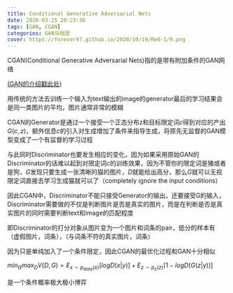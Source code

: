 ```yaml
---
title: Conditional Generative Adversarial Nets
date: 2020-03-25 20:23:36
tags: [GAN, CGAN]
categories: GAN马戏团
cover: https://forever97.github.io/2020/10/19/Re0-1/9.png
---
```

CGAN(Conditional Generative Adversarial Nets)指的是带有附加条件的GAN网络

[(GAN的介绍戳此处)](https://forever97.github.io/2020/03/13/GAN/)

用传统的方法去训练一个输入为text输出的image的generator最后的学习结果会是同一类图片的平均，图片通常非常的模糊

CGAN的Generator是通过一个接受一个正态分布z和目标限定词$c$得到对应的产出$G(c,z)$，额外信息$c$的引入对生成增加了条件来指导生成，将原先无监督的GAN模型变成了一个有监督的学习过程

与此同时Discriminator也要发生相应的变化，因为如果采用原始GAN的Discriminator的话难以起到对限定词$c$的训练效果，因为不管你的限定词是猪或者是狗，$G$发现只要生成一张清晰的猫的图片，$D$就能给出高分，那么$G$就可以无视限定词直接去学习生成猫就可以了（completely ignore the input conditions）

因此CGAN中，Discriminator不能只接受Generator的输出，还要接受G的输入，Discriminator需要做的不仅是判断图片是否是真实的图片，而是在判断是否是真实图片的同时需要判断text和image的匹配程度

即Discriminator的打分对象从图片变为一个图片和词条的pair，低分的样本有（虚假图片，词条），（与词条不符的真实图片，词条）

因为只是单纯加入了一个条件限定，因此CGAN的最优化过程和GAN十分相似

$min_Gmax_DV(D,G)=E_{x\sim p_{data}(x)}[logD(x|y)]+E_{z\sim p_{z}(z)}[1-logD(G(z|y))]$

是一个条件概率极大极小博弈





